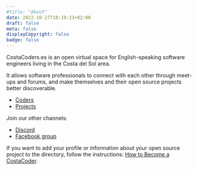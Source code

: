 ```yaml
---
#title: "About"
date: 2022-10-27T18:19:23+02:00
draft: false
meta: false
displayCopyright: false
badge: false
---
```

CostaCoders.es is an open virtual space for English-speaking software engineers living in the Costa del Sol area.

It allows software professionals to connect with each other through meet-ups and forums, and make themselves and their open source projects better discoverable.

- [Coders](coders)
- [Projects](projects)

Join our other channels:
- [Discord](https://discord.gg/cGU9uhMnMu)
- [Facebook group](https://www.facebook.com/groups/5529815403782156)

If you want to add your profile or information about your open source project to the directory, follow the instructions: <a href="/how-to-become-a-costacoder">How to Become a CostaCoder</a>.
